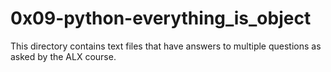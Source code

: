 # 0x09-python-everything_is_object

This directory contains text files that have answers to multiple questions as asked by the ALX course.
